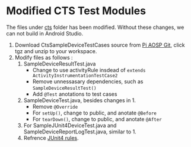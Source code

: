 # Modified CTS Test Modules 
The files under [cts](https://github.com/Alwin-Lin/development-debug-androidTest/tree/master/CtsSampleDeviceTestCases/ctsSource/tests/sample/src/android/sample/cts) folder has been modified. Without these changes, we can not build in Android Studio.
1. Download CtsSampleDeviceTestCases source from [Pi AOSP Git](https://android.googlesource.com/platform/cts/+/refs/heads/pie-cts-release/tests/sample/), click tgz and unzip to your workspace.
2. Modify files as follows :
    1. SampleDeviceResultTest.java
       * Change to use activityRule insdead of ```extends ActivityInstrumentationTestCase2```
       * Remove unnessasary dependencies, such as ```SampleDeviceResultTest()```
       * Add ```@Test``` anotations to test cases
    2. SampleDeviceTest.java, besides changes in 1.
       * Remove ```@Override```
       * For ```setUp()```, change to public, and anotate ```@Before```
       * For ```tearDown()```, change to public, and anotate ```@After```
    3. For SampleJUnit4DeviceTest.java and SampleDeviceReportLogTest.java, similar to 1.
    4. Refrence [JUnit4 rules](https://developer.android.com/training/testing/junit-rules).
